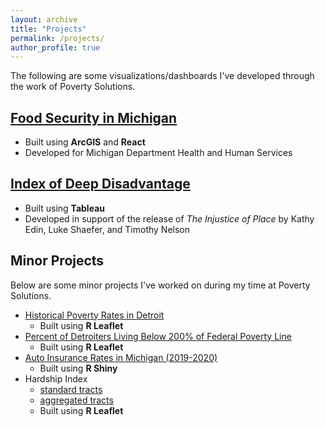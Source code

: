 ```yaml
---
layout: archive
title: "Projects"
permalink: /projects/
author_profile: true
---
```


The following are some visualizations/dashboards I've developed through the work of Poverty Solutions.

## [Food Security in Michigan](https://food-security.fordschool.umich.edu/)
* Built using **ArcGIS** and **React**
* Developed for Michigan Department Health and Human Services
## [Index of Deep Disadvantage](https://tableau.dsc.umich.edu/t/UM-Public/views/new_IDD_map_060223/MainDash?:embed_code_version=3&:embed=y&:loadOrderID=0&:display_spinner=no&:showAppBanner=false&:display_count=n&:showVizHome=n&:origin=viz_share_link)
* Built using **Tableau**
* Developed in support of the release of _The Injustice of Place_ by Kathy Edin, Luke Shaefer, and Timothy Nelson

## Minor Projects
Below are some minor projects I've worked on during my time at Poverty Solutions.
* [Historical Poverty Rates in Detroit](http://www-personal.umich.edu/~sjubaed/Detroit_poverty_tracts.html)
  * Built using **R Leaflet**
* [Percent of Detroiters Living Below 200% of Federal Poverty Line](http://www-personal.umich.edu/~sjubaed/Detroit_FPL_tracts.html)
  * Built using **R Leaflet**
* [Auto Insurance Rates in Michigan (2019-2020)](http://www-personal.umich.edu/~sjubaed/michigan_autoinsurance.html)
  * Built using **R Shiny**
* Hardship Index
  * [standard tracts](http://www-personal.umich.edu/~sjubaed/MI_choropleth_hardship_Jubaed.html)
  * [aggregated tracts](http://www-personal.umich.edu/~sjubaed/MI_choropleth_hardship_Jubaed_aggregated.html)
  * Built using **R Leaflet**

<!--
#{% include base_path %}

#{% for post in site.teaching reversed %}
#  {% include archive-single.html %}
#{% endfor %}
--->
